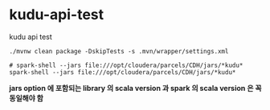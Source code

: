 # kudu-api-test
kudu api test

```shell
./mvnw clean package -DskipTests -s .mvn/wrapper/settings.xml
```

```shell
# spark-shell --jars file:///opt/cloudera/parcels/CDH/jars/*kudu*
spark-shell --jars file:///opt/cloudera/parcels/CDH/jars/*kudu*
```

**jars option 에 포함되는 library 의 scala version 과 spark 의 scala version 은 꼭 동일해야 함**
